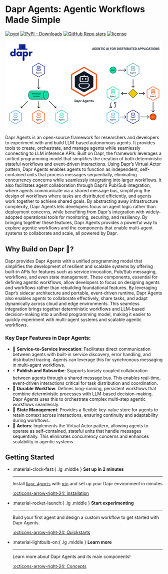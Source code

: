 # Dapr Agents: Agentic Workflows Made Simple

[![pypi](https://img.shields.io/pypi/v/floki-ai.svg)](https://pypi.python.org/pypi/floki-ai)
[![PyPI - Downloads](https://img.shields.io/pypi/dm/floki-ai)](https://pypi.org/project/floki-ai/)
[![GitHub Repo stars](https://img.shields.io/github/stars/Cyb3rWard0g/floki)](https://github.com/dapr-sandbox/dapr-agents)
[![license](https://img.shields.io/github/license/Cyb3rWard0g/floki.svg)](https://github.com/dapr-sandbox/dapr-agents/blob/main/LICENSE)

![](logo-workflows.png)

Dapr Agents is an open-source framework for researchers and developers to experiment with and build LLM-based autonomous agents. It provides tools to create, orchestrate, and manage agents while seamlessly connecting to LLM inference APIs. Built on Dapr, the framework leverages a unified programming model that simplifies the creation of both deterministic stateful workflows and event-driven interactions. Using Dapr’s Virtual Actor pattern, Dapr Agents enables agents to function as independent, self-contained units that process messages sequentially, eliminating concurrency concerns while seamlessly integrating into larger workflows. It also facilitates agent collaboration through Dapr’s Pub/Sub integration, where agents communicate via a shared message bus, simplifying the design of workflows where tasks are distributed efficiently, and agents work together to achieve shared goals. By abstracting away infrastructure complexity, Dapr Agents lets developers focus on agent logic rather than deployment concerns, while benefiting from Dapr's integration with widely-adopted operational tools for monitoring, securing, and resiliency. By bringing together these features, Dapr Agents provides a powerful way to explore agentic workflows and the components that enable multi-agent systems to collaborate and scale, all powered by Dapr.

## Why Build on Dapr 🎩?

Dapr provides Dapr Agents with a unified programming model that simplifies the development of resilient and scalable systems by offering built-in APIs for features such as service invocation, Pub/Sub messaging, workflows, and even state management. These components, essential for defining agentic workflows, allow developers to focus on designing agents and workflows rather than rebuilding foundational features. By leveraging Dapr’s sidecar architecture and portable, event-driven runtime, Dapr Agents also enables agents to collaborate effectively, share tasks, and adapt dynamically across cloud and edge environments. This seamless integration brings together deterministic workflows and LLM-based decision-making into a unified programming model, making it easier to quickly experiment with multi-agent systems and scalable agentic workflows.

### Key Dapr Features in Dapr Agents:
* 🎯 **Service-to-Service Invocation**: Facilitates direct communication between agents with built-in service discovery, error handling, and distributed tracing. Agents can leverage this for synchronous messaging in multi-agent workflows.
* ⚡️ **Publish and Subscribe**: Supports loosely coupled collaboration between agents through a shared message bus. This enables real-time, event-driven interactions critical for task distribution and coordination.
* 🔄 **Durable Workflow**: Defines long-running, persistent workflows that combine deterministic processes with LLM-based decision-making. Dapr Agents uses this to orchestrate complex multi-step agentic workflows seamlessly.
* 🧠 **State Management**: Provides a flexible key-value store for agents to retain context across interactions, ensuring continuity and adaptability during workflows.
* 🤖 **Actors**: Implements the Virtual Actor pattern, allowing agents to operate as self-contained, stateful units that handle messages sequentially. This eliminates concurrency concerns and enhances scalability in agentic systems.

## Getting Started

<div class="grid cards" markdown>

-   :material-clock-fast:{ .lg .middle } __Set up in 2 minutes__

    ---

    Install [`Dapr Agents`](https://github.com/dapr/dapr-agents) with [`pip`](#) and set up your Dapr environment in minutes

    [:octicons-arrow-right-24: Installation](home/installation.md)

-   :material-rocket-launch:{ .lg .middle } __Start experimenting__

    ---

    Build your first agent and design a custom workflow to get started with Dapr Agents.

    [:octicons-arrow-right-24: Quickstarts](home/quickstarts/index.md)

-   :material-lightbulb-on:{ .lg .middle } __Learn more__

    ---

    Learn more about Dapr Agents and its main components!

    [:octicons-arrow-right-24: Concepts](concepts/agents.md)

</div>
